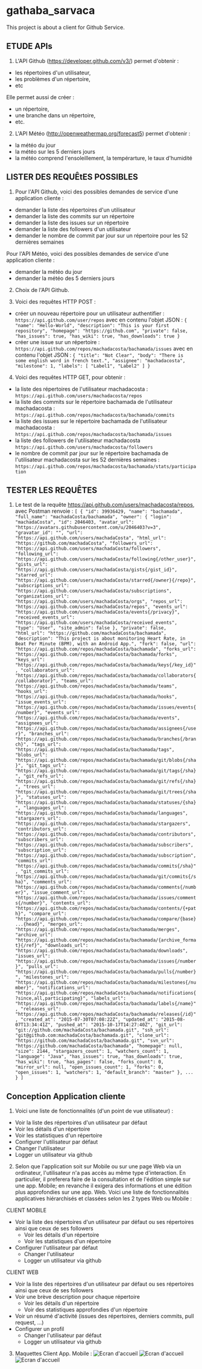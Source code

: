 # gathaba_sarvaca
This project is about a client for Github Service.

## ETUDE APIs

1. L'API Github (https://developer.github.com/v3/) permet d'obtenir :
 - les répertoires d'un utilisateur,
 - les problèmes d'un répertoire,
 - etc

Elle permet aussi de créer  :
 - un répertoire, 
 - une branche dans un répertoire,
 - etc.

2. L'API Météo (http://openweathermap.org/forecast5) permet d'obtenir :
 - la météo du jour
 - la météo sur les 5 derniers jours
 - la météo comprend l'ensoleillement, la tempérarture, le taux d'humidité

## LISTER DES REQUÊtES POSSIBLES

1. Pour l'API Github, voici des possibles demandes de service d'une application cliente :
 - demander la liste des répertoires d'un utilisateur
 - demander la liste des commits sur un répertoire
 - demander la liste des issues sur un répertoire
 - demander la liste des followers d'un utilisateur
 - demander le nombre de commit par jour sur un répertoire pour les 52 dernières semaines

Pour l'API Météo, voici des possibles demandes de service d'une application cliente :
 - demander la météo du jour
 - demander la météo des 5 derniers jours

2. Choix de l'API Github.

3. Voici des requêtes HTTP POST :
 - créer un nouveau répertoire pour un utilisateur authentifier : 
`https://api.github.com/user/repos`
avec en contenu l'objet JSON :
`{
"name": "Hello-World",
"description": "This is your first repository",
"homepage": "https://github.com",
"private": false,
"has_issues": true,
"has_wiki": true,
"has_downloads": true
}`
 - créer une issue sur un répertoire : 
`https://api.github.com/repos/machadacosta/bachamada/issues`
avec en contenu l'objet JSON :
`{
"title": "Not Clear",
"body": "There is some english word in french text.",
"assignee": "machadacosta",
"milestone": 1,
"labels": [
"Label1",
"Label2"
]
}`

4. Voici des requêtes HTTP GET, pour obtenir :
 - la liste des répertoires de l'utilisateur machadacosta :
`https://api.github.com/users/machadacosta/repos`
 - la liste des commits sur le répertoire bachamada de l'utilisateur machadacosta :
`https://api.github.com/repos/machadacosta/bachamada/commits`
 - la liste des issues sur le répertoire bachamada de l'utilisateur machadacosta :
`https://api.github.com/repos/machadacosta/bachamada/issues`
 - la liste des followers de l'utilisateur machadacosta
`https://api.github.com/users/machadacosta/followers`
 - le nombre de commit par jour sur le répertoire bachamada de l'utilisateur machadacosta sur les 52 dernières semaines :
`https://api.github.com/repos/machadacosta/bachamada/stats/participation`

## TESTER LES REQUÊTES

1. Le test de la requête https://api.github.com/users/machadacosta/repos, avec Postman renvoie :
`[
{
"id": 39936429,
"name": "bachamada",
"full_name": "machadaCosta/bachamada",
"owner": {
"login": "machadaCosta",
"id": 2046403,
"avatar_url": "https://avatars.githubusercontent.com/u/2046403?v=3",
"gravatar_id": "",
"url": "https://api.github.com/users/machadaCosta",
"html_url": "https://github.com/machadaCosta",
"followers_url": "https://api.github.com/users/machadaCosta/followers",
"following_url": "https://api.github.com/users/machadaCosta/following{/other_user}",
"gists_url": "https://api.github.com/users/machadaCosta/gists{/gist_id}",
"starred_url": "https://api.github.com/users/machadaCosta/starred{/owner}{/repo}",
"subscriptions_url": "https://api.github.com/users/machadaCosta/subscriptions",
"organizations_url": "https://api.github.com/users/machadaCosta/orgs",
"repos_url": "https://api.github.com/users/machadaCosta/repos",
"events_url": "https://api.github.com/users/machadaCosta/events{/privacy}",
"received_events_url": "https://api.github.com/users/machadaCosta/received_events",
"type": "User",
"site_admin": false
},
"private": false,
"html_url": "https://github.com/machadaCosta/bachamada",
"description": "This project is about monitoring Heart Rate, in Beat Per Minute (BPM), with an Android App.",
"fork": false,
"url": "https://api.github.com/repos/machadaCosta/bachamada",
"forks_url": "https://api.github.com/repos/machadaCosta/bachamada/forks",
"keys_url": "https://api.github.com/repos/machadaCosta/bachamada/keys{/key_id}",
"collaborators_url": "https://api.github.com/repos/machadaCosta/bachamada/collaborators{/collaborator}",
"teams_url": "https://api.github.com/repos/machadaCosta/bachamada/teams",
"hooks_url": "https://api.github.com/repos/machadaCosta/bachamada/hooks",
"issue_events_url": "https://api.github.com/repos/machadaCosta/bachamada/issues/events{/number}",
"events_url": "https://api.github.com/repos/machadaCosta/bachamada/events",
"assignees_url": "https://api.github.com/repos/machadaCosta/bachamada/assignees{/user}",
"branches_url": "https://api.github.com/repos/machadaCosta/bachamada/branches{/branch}",
"tags_url": "https://api.github.com/repos/machadaCosta/bachamada/tags",
"blobs_url": "https://api.github.com/repos/machadaCosta/bachamada/git/blobs{/sha}",
"git_tags_url": "https://api.github.com/repos/machadaCosta/bachamada/git/tags{/sha}",
"git_refs_url": "https://api.github.com/repos/machadaCosta/bachamada/git/refs{/sha}",
"trees_url": "https://api.github.com/repos/machadaCosta/bachamada/git/trees{/sha}",
"statuses_url": "https://api.github.com/repos/machadaCosta/bachamada/statuses/{sha}",
"languages_url": "https://api.github.com/repos/machadaCosta/bachamada/languages",
"stargazers_url": "https://api.github.com/repos/machadaCosta/bachamada/stargazers",
"contributors_url": "https://api.github.com/repos/machadaCosta/bachamada/contributors",
"subscribers_url": "https://api.github.com/repos/machadaCosta/bachamada/subscribers",
"subscription_url": "https://api.github.com/repos/machadaCosta/bachamada/subscription",
"commits_url": "https://api.github.com/repos/machadaCosta/bachamada/commits{/sha}",
"git_commits_url": "https://api.github.com/repos/machadaCosta/bachamada/git/commits{/sha}",
"comments_url": "https://api.github.com/repos/machadaCosta/bachamada/comments{/number}",
"issue_comment_url": "https://api.github.com/repos/machadaCosta/bachamada/issues/comments{/number}",
"contents_url": "https://api.github.com/repos/machadaCosta/bachamada/contents/{+path}",
"compare_url": "https://api.github.com/repos/machadaCosta/bachamada/compare/{base}...{head}",
"merges_url": "https://api.github.com/repos/machadaCosta/bachamada/merges",
"archive_url": "https://api.github.com/repos/machadaCosta/bachamada/{archive_format}{/ref}",
"downloads_url": "https://api.github.com/repos/machadaCosta/bachamada/downloads",
"issues_url": "https://api.github.com/repos/machadaCosta/bachamada/issues{/number}",
"pulls_url": "https://api.github.com/repos/machadaCosta/bachamada/pulls{/number}",
"milestones_url": "https://api.github.com/repos/machadaCosta/bachamada/milestones{/number}",
"notifications_url": "https://api.github.com/repos/machadaCosta/bachamada/notifications{?since,all,participating}",
"labels_url": "https://api.github.com/repos/machadaCosta/bachamada/labels{/name}",
"releases_url": "https://api.github.com/repos/machadaCosta/bachamada/releases{/id}",
"created_at": "2015-07-30T07:08:22Z",
"updated_at": "2015-08-07T13:34:41Z",
"pushed_at": "2015-10-17T14:27:40Z",
"git_url": "git://github.com/machadaCosta/bachamada.git",
"ssh_url": "git@github.com:machadaCosta/bachamada.git",
"clone_url": "https://github.com/machadaCosta/bachamada.git",
"svn_url": "https://github.com/machadaCosta/bachamada",
"homepage": null,
"size": 2144,
"stargazers_count": 1,
"watchers_count": 1,
"language": "Java",
"has_issues": true,
"has_downloads": true,
"has_wiki": true,
"has_pages": false,
"forks_count": 0,
"mirror_url": null,
"open_issues_count": 1,
"forks": 0,
"open_issues": 1,
"watchers": 1,
"default_branch": "master"
},
...
}
]`

## Conception Application cliente

1. Voici une liste de fonctionnalités (d'un point de vue utilisateur) :
 * Voir la liste des répertoires d'un utilisateur par défaut
  * Voir les détails d'un répertoire
  * Voir les statistiques d'un répertoire
 * Configurer l'utilisateur par défaut
  * Changer l'utilisateur
  * Logger un utilisateur via github

2. Selon que l'application soit sur Mobile ou sur une page Web via un ordinateur, l'utilisateur n'a pas accès au même type d'interaction. En particulier, il preferera faire de la consultation et de l'édition simple sur une app. Mobile; en revanche il exigera des informations et une édition plus approfondies sur une app. Web.
Voici une liste de fonctionnalités applicatives hiérarchisés et classées selon les 2 types Web ou Mobile :

CLIENT MOBILE
 * Voir la liste des répertoires d'un utilisateur par défaut 
ou ses répertoires ainsi que ceux de ses followers
     * Voir les détails d'un répertoire
     * Voir les statistiques d'un répertoire
 * Configurer l'utilisateur par défaut
    * Changer l'utilisateur
    * Logger un utilisateur via github

CLIENT WEB
 * Voir la liste des répertoires d'un utilisateur par défaut
ou ses répertoires ainsi que ceux de ses followers
 * Voir une brève description pour chaque répertoire
     * Voir les détails d'un répertoire
     * Voir des statistiques approfondies d'un répertoire
 * Voir un résumé d'activité (issues des répertoires, derniers commits, pull request, ...)
 * Configurer un profil
     * Changer l'utilisateur par défaut
     * Logger un utilisateur via github

3. Maquettes Client App. Mobile :
![Ecran d'accueil](https://github.com/machadaCosta/gathaba_sarvaca/blob/master/resources/gathaba_sarvaca.jpg)
![Ecran d'accueil](https://github.com/machadaCosta/gathaba_sarvaca/blob/master/resources/gathaba_sarvaca_config.jpg)
![Ecran d'accueil](https://github.com/machadaCosta/gathaba_sarvaca/blob/master/resources/gathaba_sarvaca_details.jpg)


